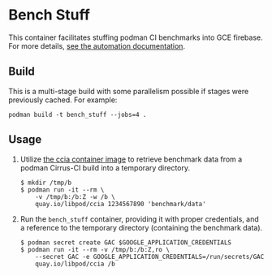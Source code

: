 # Bench Stuff

This container facilitates stuffing podman CI benchmarks into GCE firebase.
For more details, [see the automation
documentation](https://github.com/containers/automation/blob/main/bench_stuff/README.md).

## Build

This is a multi-stage build with some parallelism possible if stages were
previously cached.  For example:

`podman build -t bench_stuff --jobs=4 .`

## Usage

1. Utilize [the ccia container image](https://quay.io/repository/libpod/ccia) to retrieve
   benchmark data from a podman Cirrus-CI build into a temporary directory.
   ```
   $ mkdir /tmp/b
   $ podman run -it --rm \
       -v /tmp/b:/b:Z -w /b \
       quay.io/libpod/ccia 1234567890 'benchmark/data'
   ```
1. Run the `bench_stuff` container, providing it with proper credentials, and a reference
   to the temporary directory (containing the benchmark data).
   ```
   $ podman secret create GAC $GOOGLE_APPLICATION_CREDENTIALS
   $ podman run -it --rm -v /tmp/b:/b:Z,ro \
       --secret GAC -e GOOGLE_APPLICATION_CREDENTIALS=/run/secrets/GAC
       quay.io/libpod/ccia /b
   ```
